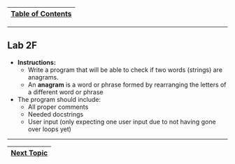 |[Table of Contents](/00-Table-of-Contents.md)|
|---|

---
## Lab 2F

* **Instructions:**
  * Write a program that will be able to check if two words \(strings\) are anagrams.
  * An **anagram** is a word or phrase formed by rearranging the letters of a different word or phrase
* The program should include:
  * All proper comments
  * Needed docstrings
  * User input \(only expecting one user input due to not having gone over loops yet\)


---

|[Next Topic](/02_Data_Types/05_byte_array.md)|
|---|
